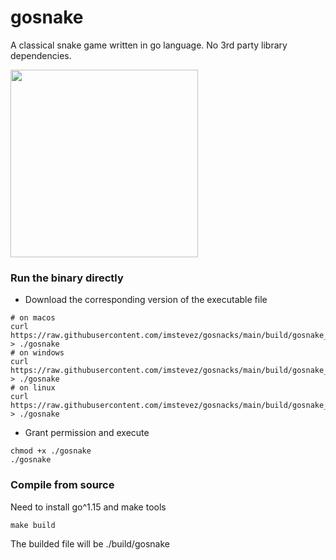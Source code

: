 # gosnake
A classical snake game written in go language. No 3rd party library dependencies.

<image src="https://raw.githubusercontent.com/imstevez/gosnake/main/game_show.gif" width="300px">

### Run the binary directly
- Download the corresponding version of the executable file
```
# on macos
curl https://raw.githubusercontent.com/imstevez/gosnacks/main/build/gosnake_darwin > ./gosnake
# on windows
curl https://raw.githubusercontent.com/imstevez/gosnacks/main/build/gosnake_windows > ./gosnake
# on linux
curl https://raw.githubusercontent.com/imstevez/gosnacks/main/build/gosnake_linux > ./gosnake
```
-  Grant permission and execute
```
chmod +x ./gosnake
./gosnake
```

### Compile from source
Need to install go^1.15 and make tools
```
make build
```
The builded file will be ./build/gosnake
